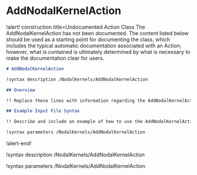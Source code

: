 # AddNodalKernelAction

!alert! construction title=Undocumented Action Class
The AddNodalKernelAction has not been documented. The content listed below should be used as a starting point for
documenting the class, which includes the typical automatic documentation associated with an Action;
however, what is contained is ultimately determined by what is necessary to make the documentation
clear for users.

```markdown
# AddNodalKernelAction

!syntax description /NodalKernels/AddNodalKernelAction

## Overview

!! Replace these lines with information regarding the AddNodalKernelAction action.

## Example Input File Syntax

!! Describe and include an example of how to use the AddNodalKernelAction action.

!syntax parameters /NodalKernels/AddNodalKernelAction
```
!alert-end!

!syntax description /NodalKernels/AddNodalKernelAction

!syntax parameters /NodalKernels/AddNodalKernelAction
